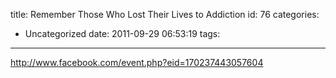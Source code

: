 title: Remember Those Who Lost Their Lives to Addiction
id: 76
categories:
  - Uncategorized
date: 2011-09-29 06:53:19
tags:
---

http://www.facebook.com/event.php?eid=170237443057604